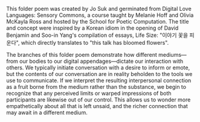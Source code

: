 This folder poem was created by Jo Suk and germinated from Digital Love Languages: Sensory Commons, a course taught by Melanie Hoff and Olivia McKayla Ross and hosted by the School for Poetic Computation. The title and concept were inspired by a Korean idiom in the opening of David Benjamin and Soo-in Yang's compilation of essays, Life Size: "이야기 꽃을 피운다", which directly translates to "this talk has bloomed flowers". 

The branches of this folder poem demonstrate how different mediums—from our bodies to our digital appendages—dictate our interaction with others. We typically initiate conversation with a desire to inform or emote, but the contents of our conversation are in reality beholden to the tools we use to communicate. If we interpret the resulting interpersonal connection as a fruit borne from the medium rather than the substance, we begin to recognize that any perceived limits or warped impressions of both participants are likewise out of our control. This allows us to wonder more empathetically about all that is left unsaid, and the richer connection that may await in a different medium. 
